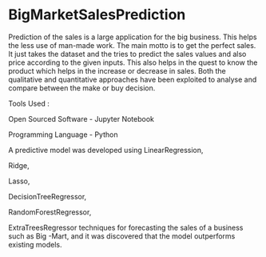 # BigMarketSalesPrediction
Prediction of the sales is a large application for the big business. This helps the less use of man-made work. The main motto is to get the perfect sales. It just takes the dataset and the tries to predict the sales values and also price according to the given inputs. This also helps in the quest to know the product which helps in the increase or decrease in sales. Both the qualitative and quantitative approaches have been exploited to analyse and compare between the make or buy decision.

Tools Used :

Open Sourced Software - Jupyter Notebook

Programming Language - Python

A predictive model was developed using 
LinearRegression,

Ridge,

Lasso,

DecisionTreeRegressor,

RandomForestRegressor,

ExtraTreesRegressor techniques for forecasting the sales of a business such as Big -Mart, and it was discovered that the model outperforms existing models.

